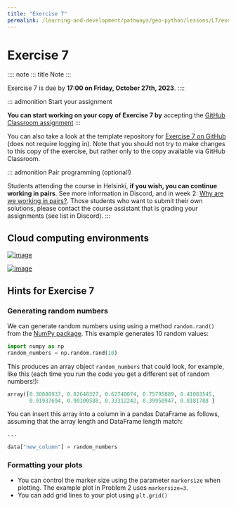 ```yaml
---
title: "Exercise 7"
permalink: /learning-and-development/pathways/geo-python/lessons/L7/exercise-7/
---
```



# Exercise 7

:::: note
::: title
Note
:::

Exercise 7 is due by **17:00 on Friday, October 27th, 2023**.
::::

::: admonition
Start your assignment

**You can start working on your copy of Exercise 7 by** accepting the
[GitHub Classroom assignment](https://classroom.github.com/a/7rkzfriu)
:::

You can also take a look at the template repository for [Exercise 7 on
GitHub](https://github.com/Geo-Python-2023/Exercise-7) (does not require
logging in). Note that you should not try to make changes to this copy
of the exercise, but rather only to the copy available via GitHub
Classroom.

::: admonition
Pair programming (optional!)

Students attending the course in Helsinki, **if you wish, you can
continue working in pairs**. See more information in Discord, and in
week 2: [Why are we working in
pairs?](https://geo-python-site.readthedocs.io/en/latest/lessons/L2/why-pairs.html).
Those students who want to submit their own solutions, please contact
the course assistant that is grading your assignments (see list in
Discord).
:::

## Cloud computing environments

[![image](https://img.shields.io/badge/launch-binder-red.svg)](https://mybinder.org/v2/gh/Geo-Python-2023/Binder/main?urlpath=lab)

[![image](https://img.shields.io/badge/launch-CSC%20notebook-blue.svg)](https://notebooks.csc.fi/)

## Hints for Exercise 7

### Generating random numbers

We can generate random numbers using using a method `random.rand()` from
the [NumPy package](https://numpy.org/). This example generates 10
random values:

``` python
import numpy as np
random_numbers = np.random.rand(10)
```

This produces an array object `random_numbers` that could look, for
example, like this (each time you run the code you get a different set
of random numbers!):

``` python
array([0.30888937, 0.02648327, 0.62740074, 0.75795089, 0.41083545,
       0.91937694, 0.90100588, 0.33312242, 0.39950947, 0.8181788 ]
```

You can insert this array into a column in a pandas DataFrame as
follows, assuming that the array length and DataFrame length match:

``` python
...

data["new_column"] = random_numbers
```

### Formatting your plots

-   You can control the marker size using the parameter `markersize`
    when plotting. The example plot in Problem 2 uses `markersize=3`.
-   You can add grid lines to your plot using `plt.grid()`
